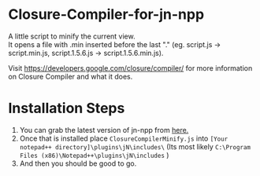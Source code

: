 # Closure-Compiler-for-jn-npp
A little script to minify the current view.  
It opens a file with .min inserted before the last "." (eg. script.js -> script.min.js, script.1.5.6.js -> script.1.5.6.min.js).

Visit https://developers.google.com/closure/compiler/ for more information on Closure Compiler and what it does.


# Installation Steps
1. You can grab the latest version of jn-npp from [here.](https://github.com/sieukrem/jn-npp-plugin/releases)
2. Once that is installed place `ClosureCompilerMinify.js` into `[Your notepad++ directory]\plugins\jN\includes\` (Its most likely `C:\Program Files (x86)\Notepad++\plugins\jN\includes` )
3. And then you should be good to go.
